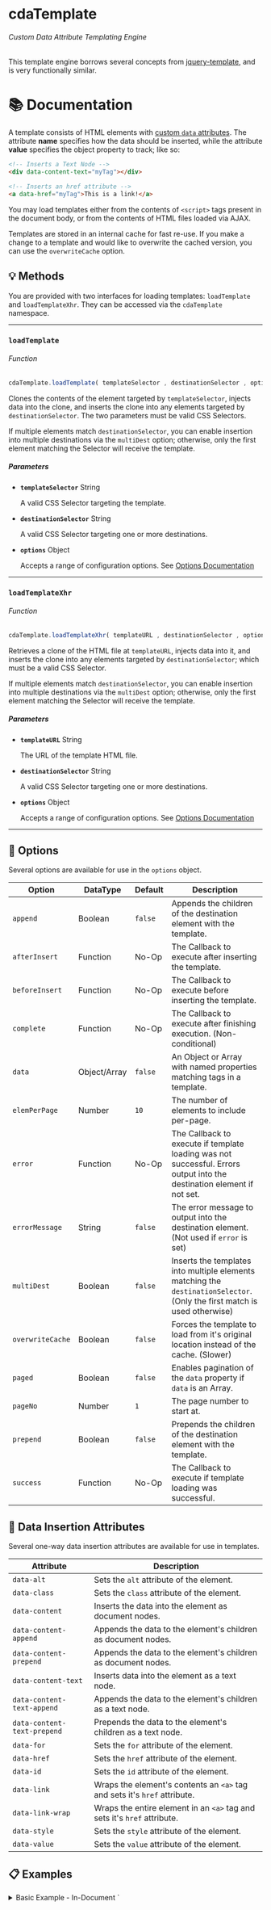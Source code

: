 # cdaTemplate
###### Custom Data Attribute Templating Engine
This template engine borrows several concepts from [jquery-template](https://github.com/codepb/jquery-template), and is very functionally similar.

# :books: Documentation
A template consists of HTML elements with [custom `data` attributes](#paperclip-data-insertion-attributes). The attribute __name__ specifies how the data should be inserted, while the attribute __value__ specifies the object property to track; like so:
```HTML
<!-- Inserts a Text Node -->
<div data-content-text="myTag"></div>

<!-- Inserts an href attribute -->
<a data-href="myTag">This is a link!</a>
```
You may load templates either from the contents of `<script>` tags present in the document body, or from the contents of HTML files loaded via AJAX.

Templates are stored in an internal cache for fast re-use. If you make a change to a template and would like to overwrite the cached version, you can use the `overwriteCache` option.

## :bulb: Methods
You are provided with two interfaces for loading templates: `loadTemplate` and `loadTemplateXhr`. They can be accessed via the `cdaTemplate` namespace.
___

### `loadTemplate`
###### Function
```JavaScript
cdaTemplate.loadTemplate( templateSelector , destinationSelector , options );
```
Clones the contents of the element targeted by `templateSelector`, injects data into the clone, and inserts the clone into any elements targeted by `destinationSelector`. The two parameters must be valid CSS Selectors.

If multiple elements match `destinationSelector`, you can enable insertion into multiple destinations via the `multiDest` option; otherwise, only the first element matching the Selector will receive the template.

##### Parameters

- **`templateSelector`** String

  A valid CSS Selector targeting the template.

- **`destinationSelector`** String

  A valid CSS Selector targeting one or more destinations.

- **`options`** Object

  Accepts a range of configuration options. See [Options Documentation](#wrench-options)

___

### `loadTemplateXhr`
###### Function
```JavaScript
cdaTemplate.loadTemplateXhr( templateURL , destinationSelector , options );
```
Retrieves a clone of the HTML file at `templateURL`, injects data into it, and inserts the clone into any elements targeted by `destinationSelector`; which must be a valid CSS Selector.

If multiple elements match `destinationSelector`, you can enable insertion into multiple destinations via the `multiDest` option; otherwise, only the first element matching the Selector will receive the template.

##### Parameters

- **`templateURL`** String

  The URL of the template HTML file.

- **`destinationSelector`** String

  A valid CSS Selector targeting one or more destinations.

- **`options`** Object

  Accepts a range of configuration options. See [Options Documentation](#wrench-options)

___
## :wrench: Options
Several options are available for use in the `options` object.

Option|DataType|Default|Description
---|---|---|---
`append`|Boolean|`false`|Appends the children of the destination element with the template.
`afterInsert`|Function|No-Op|The Callback to execute after inserting the template.
`beforeInsert`|Function|No-Op|The Callback to execute before inserting the template.
`complete`|Function|No-Op|The Callback to execute after finishing execution. (Non-conditional)
`data`|Object/Array|`false`|An Object or Array with named properties matching tags in a template.
`elemPerPage`|Number|`10`|The number of elements to include per-page.
`error`|Function|No-Op|The Callback to execute if template loading was not successful. Errors output into the destination element if not set.
`errorMessage`|String|`false`|The error message to output into the destination element. (Not used if `error` is set)
`multiDest`|Boolean|`false`|Inserts the templates into multiple elements matching the `destinationSelector`. (Only the first match is used otherwise)
`overwriteCache`|Boolean|`false`|Forces the template to load from it's original location instead of the cache. (Slower)
`paged`|Boolean|`false`|Enables pagination of the `data` property if `data` is an Array.
`pageNo`|Number|`1`|The page number to start at.
`prepend`|Boolean|`false`|Prepends the children of the destination element with the template.
`success`|Function|No-Op|The Callback to execute if template loading was successful.

## :paperclip: Data Insertion Attributes
Several one-way data insertion attributes are available for use in templates.

Attribute|Description
---|---
`data-alt`|Sets the `alt` attribute of the element.
`data-class`|Sets the `class` attribute of the element.
`data-content`|Inserts the data into the element as document nodes.
`data-content-append`|Appends the data to the element's children as document nodes.
`data-content-prepend`|Appends the data to the element's children as document nodes.
`data-content-text`| Inserts data into the element as a text node.
`data-content-text-append`| Appends the data to the element's children as a text node.
`data-content-text-prepend`| Prepends the data to the element's children as a text node.
`data-for`|Sets the `for` attribute of the element.
`data-href`|Sets the `href` attribute of the element.
`data-id`|Sets the `id` attribute of the element.
`data-link`|Wraps the element's contents an `<a>` tag and sets it's `href` attribute.
`data-link-wrap`|Wraps the entire element in an `<a>` tag and sets it's `href` attribute.
`data-style`|Sets the `style` attribute of the element.
`data-value`|Sets the `value` attribute of the element.

## :clipboard: Examples
<details><summary>Basic Example - In-Document `<script>` Template</summary>

This example shows usage of an in-document template in a `<script>` tag.
##### In-Document Template Element:
```HTML
<script id="myTemplate">
    <div data-content-text="myTag"></div>
</script>
```
##### In-Document Destination Element:
```HTML
<div id="myContainer"></div>
```
##### JavaScript:
```JavaScript
cdaTemplate.loadTemplate("#myTemplate", "#myContainer", {
    data: { myTag: "Hello World!" }
});
```
##### Result - Destination Element:
```HTML
<div id="myContainer"><div>Hello World!</div></div>
```
</details>

<details><summary>Basic Example - Remote AJAX Template</summary>

This example shows usage of a remote template retreived via AJAX.
##### Remote HTML File Template:
###### myTemplate.html
```HTML
<div data-content-text="myTag"></div>
```
##### In-Document Destination Element:
```HTML
<div id="myContainer"></div>
```
##### JavaScript:
```JavaScript
cdaTemplate.loadTemplateXhr("/myTemplate.html", "#myContainer", {
    data: { myTag: "Hello World!" }
});
```
##### Result - Destination Element:
```HTML
<div id="myContainer"><div>Hello World!</div></div>
```
</details>
